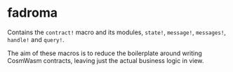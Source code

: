 # fadroma

Contains the `contract!` macro and its modules,
`state!`, `message!`, `messages!`, `handle!` and `query!`.

The aim of these macros is to reduce the boilerplate around writing CosmWasm
contracts, leaving just the actual business logic in view.
